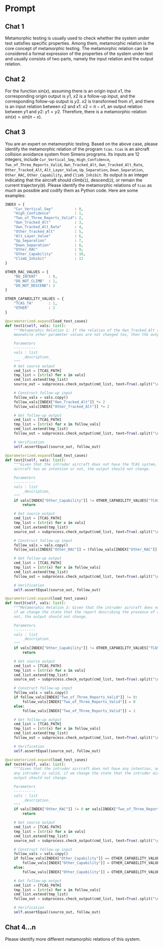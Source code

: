 # Prompt

## Chat 1

Metamorphic testing is usually used to check whether the system under test satisfies specific properties. Among them, metamorphic relation is the core concept of metamorphic testing. The metamorphic relation can be considered a formal expression of the properties of the system under test and usually consists of two parts, namely the input relation and the output relation.

## Chat 2

For the function $sin(x)$, assuming there is an origin input $x1$, the corresponding origin output is $y1$, $x2$ is a follow-up input, and the corresponding follow-up output is $y2$. $x2$ is transformed from $x1$, and there is an input relation between $x2$ and $x1$: $x2=\pi-x1$, an output relation between $y1$ and $y2$: $y1=y2$. Therefore, there is a metamorphic relation $sin(x)=sin(\pi-x)$.

## Chat 3

You are an expert on metamorphic testing. Based on the above case, please identify the metamorphic relation of the program `tcas`. `tcas` is an aircraft collision avoidance system from Simens programs. Its inputs are 12 integers, include `Cur_Vertical_Sep`, `High_Confidence`, `Two_of_Three_Reports_Valid`, `Own_Tracked_Alt`, `Own_Tracked_Alt_Rate`, `Other_Tracked_Alt`, `Alt_Layer_Value`, `Up_Separation`, `Down_Separation`, `Other_RAC`, `Other_Capability`, and `Climb_Inhibit`. Its output is an integer indicating that the aircraft should climb(`1`), descend(`2`), or remain the current trajectory(`0`). Please identify the metamorphic relations of `tcas` as much as possible and codify them as Python code. Here are some examples:

```python
INDEX = {
    "Cur_Vertical_Sep"          : 0,
    "High_Confidence"           : 1,
    "Two_of_Three_Reports_Valid": 2,
    "Own_Tracked_Alt"           : 3,
    "Own_Tracked_Alt_Rate"      : 4,
    "Other_Tracked_Alt"         : 5,
    "Alt_Layer_Value"           : 6,
    "Up_Separation"             : 7,
    "Down_Separation"           : 8,
    "Other_RAC"                 : 9,
    "Other_Capability"          : 10,
    "Climb_Inhibit"             : 11
}

OTHER_RAC_VALUES = {
    "NO_INTENT"     : 0,
    "DO_NOT_CLIMB"  : 1,
    "DO_NOT_DESCEND": 2
}

OTHER_CAPABILITY_VALUES = {
    "TCAS_TA"       : 1,
    "OTHER"         : 2
}

@parameterized.expand(load_test_cases)
def test1(self, vals: list):
    """Metamorphic Relation 1: If the relation of the Own_Tracked_Alt and Other_Tracked_Alt is not changed,
    meanwhile other parameter values are not changed too, then the outputs of the TCAS should be the same.

    Parameters
    ----------
    vals : list
        _description_
    """
    # Get source output
    cmd_list = [TCAS_PATH]
    tmp_list = [str(x) for x in vals]
    cmd_list.extend(tmp_list)
    source_out = subprocess.check_output(cmd_list, text=True).split("\n")

    # Construct follow-up input
    follow_vals = vals.copy()
    follow_vals[INDEX["Own_Tracked_Alt"]] *= 2
    follow_vals[INDEX["Other_Tracked_Alt"]] *= 2

    # Get follow-up output
    cmd_list = [TCAS_PATH]
    tmp_list = [str(x) for x in follow_vals]
    cmd_list.extend(tmp_list)
    follow_out = subprocess.check_output(cmd_list, text=True).split("\n")

    # Verification
    self.assertEqual(source_out, follow_out)

@parameterized.expand(load_test_cases)
def test2(self, vals: list):
    """Given that the intruder aircraft does not have the TCAS system, if we change the state that the intruder
    aircraft has an intention or not, the output should not change.

    Parameters
    ----------
    vals : list
        _description_
    """
    if vals[INDEX["Other_Capability"]] != OTHER_CAPABILITY_VALUES["TCAS_TA"]:
        return

    # Get source output
    cmd_list = [TCAS_PATH]
    tmp_list = [str(x) for x in vals]
    cmd_list.extend(tmp_list)
    source_out = subprocess.check_output(cmd_list, text=True).split("\n")

    # Construct follow-up input
    follow_vals = vals.copy()
    follow_vals[INDEX["Other_RAC"]] = (follow_vals[INDEX["Other_RAC"]] + 1) % len(OTHER_RAC_VALUES)

    # Get follow-up output
    cmd_list = [TCAS_PATH]
    tmp_list = [str(x) for x in follow_vals]
    cmd_list.extend(tmp_list)
    follow_out = subprocess.check_output(cmd_list, text=True).split("\n")

    # Verification
    self.assertEqual(source_out, follow_out)

@parameterized.expand(load_test_cases)
def test3(self, vals: list):
    """Metamorphic Relation 3: Given that the intruder aircraft does not have the TCAS system,
    if we change the state that the report describing the presence of any intruder is valid or
    not, the output should not change.

    Parameters
    ----------
    vals : list
        _description_
    """
    if vals[INDEX["Other_Capability"]] != OTHER_CAPABILITY_VALUES["TCAS_TA"]:
        return

    # Get source output
    cmd_list = [TCAS_PATH]
    tmp_list = [str(x) for x in vals]
    cmd_list.extend(tmp_list)
    source_out = subprocess.check_output(cmd_list, text=True).split("\n")

    # Construct follow-up input
    follow_vals = vals.copy()
    if follow_vals[INDEX["Two_of_Three_Reports_Valid"]] != 0:
        follow_vals[INDEX["Two_of_Three_Reports_Valid"]] = 0
    else:
        follow_vals[INDEX["Two_of_Three_Reports_Valid"]] = 1

    # Get follow-up output
    cmd_list = [TCAS_PATH]
    tmp_list = [str(x) for x in follow_vals]
    cmd_list.extend(tmp_list)
    follow_out = subprocess.check_output(cmd_list, text=True).split("\n")

    # Verification
    self.assertEqual(source_out, follow_out)

@parameterized.expand(load_test_cases)
def test4(self, vals: list):
    """Given that the intruder aircraft does not have any intention, and the report describing the presence of
    any intruder is valid, if we change the state that the intruder aircraft has the TCAS system or not, the
    output should not change.

    Parameters
    ----------
    vals : list
        _description_
    """
    if vals[INDEX["Other_RAC"]] != 0 or vals[INDEX["Two_of_Three_Reports_Valid"]] != 1:
        return

    # Get source output
    cmd_list = [TCAS_PATH]
    tmp_list = [str(x) for x in vals]
    cmd_list.extend(tmp_list)
    source_out = subprocess.check_output(cmd_list, text=True).split("\n")

    # Construct follow-up input
    follow_vals = vals.copy()
    if follow_vals[INDEX["Other_Capability"]] == OTHER_CAPABILITY_VALUES["OTHER"]:
        follow_vals[INDEX["Other_Capability"]] = OTHER_CAPABILITY_VALUES["TCAS_TA"]
    else:
        follow_vals[INDEX["Other_Capability"]] = OTHER_CAPABILITY_VALUES["OTHER"]

    # Get follow-up output
    cmd_list = [TCAS_PATH]
    tmp_list = [str(x) for x in follow_vals]
    cmd_list.extend(tmp_list)
    follow_out = subprocess.check_output(cmd_list, text=True).split("\n")

    # Verification
    self.assertEqual(source_out, follow_out)
```

## Chat 4...n

Please identify more different metamorphic relations of this system.